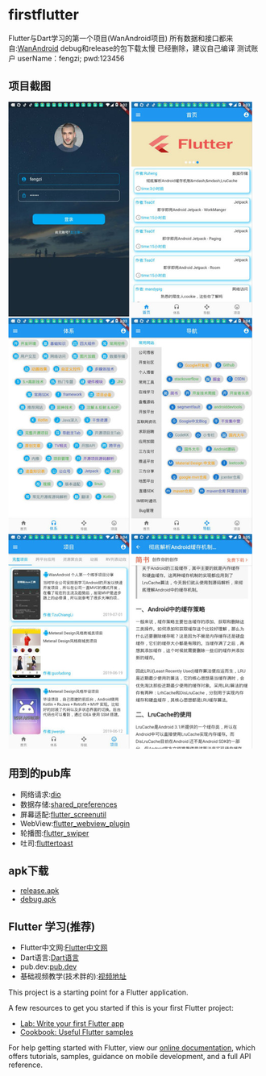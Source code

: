 # firstflutter

Flutter与Dart学习的第一个项目(WanAndroid项目)
所有数据和接口都来自:[WanAndroid](https://www.wanandroid.com/index)
debug和release的包下载太慢 已经删除，建议自己编译 测试账户 userName：fengzi; pwd:123456

## 项目截图

![](screenshots/0.jpg)
![](screenshots/1.jpg)
![](screenshots/2.jpg)
![](screenshots/3.jpg)
![](screenshots/4.jpg)
![](screenshots/5.jpg)


## 用到的pub库

* 网络请求:[dio](https://pub.flutter-io.cn/packages/dio)
* 数据存储:[shared_preferences](https://pub.flutter-io.cn/packages/shared_preferences)
* 屏幕适配:[flutter_screenutil](https://pub.flutter-io.cn/packages/flutter_screenutil)
* WebView:[flutter_webview_plugin](https://pub.flutter-io.cn/packages/flutter_webview_plugin)
* 轮播图:[flutter_swiper](https://pub.flutter-io.cn/packages/flutter_swiper)
* 吐司:[fluttertoast](https://pub.flutter-io.cn/packages/fluttertoast)


## apk下载

* [release.apk](https://raw.githubusercontent.com/bikeming/firstFlutter/master/sapk/app-release.apk)
* [debug.apk](https://raw.githubusercontent.com/bikeming/firstFlutter/master/sapk/app-debug.apk)


## Flutter 学习(推荐)

* Flutter中文网:[Flutter中文网](https://flutterchina.club/)
* Dart语言:[Dart语言](http://dart.goodev.org/guides/language/language-tour)
* pub.dev:[pub.dev](https://pub.flutter-io.cn/)
* 基础视频教学(技术胖的):[视频地址](https://www.bilibili.com/video/av35800108/?p=1)


This project is a starting point for a Flutter application.

A few resources to get you started if this is your first Flutter project:

- [Lab: Write your first Flutter app](https://flutter.io/docs/get-started/codelab)
- [Cookbook: Useful Flutter samples](https://flutter.io/docs/cookbook)

For help getting started with Flutter, view our 
[online documentation](https://flutter.io/docs), which offers tutorials, 
samples, guidance on mobile development, and a full API reference.
